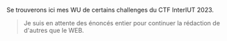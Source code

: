 Se trouverons ici mes WU de certains challenges du CTF InterIUT 2023.

> Je suis en attente des énoncés entier pour continuer la rédaction de d'autres que le WEB.